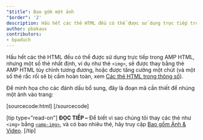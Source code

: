 ```yaml
---
"$title": Bao gồm một ảnh
"$order": '2'
description: Hầu hết các thẻ HTML đều có thể được sử dụng trực tiếp trong AMP HTML, nhưng một số thẻ nhất định, ví dụ như thẻ <img>, sẽ được thay bằng thẻ AMP HTML tùy chỉnh tương đương, hoặc được tăng cường một chút
author: pbakaus
contributors:
- bpaduch
---
```


Hầu hết các thẻ HTML đều có thể được sử dụng trực tiếp trong AMP HTML, nhưng một số thẻ nhất định, ví dụ như thẻ `<img>`, sẽ được thay bằng thẻ AMP HTML tùy chỉnh tương đương, hoặc được tăng cường một chút (và một số thẻ rắc rối sẽ bị cấm hoàn toàn, xem [Các thẻ HTML trong thông số](../../../../documentation/guides-and-tutorials/learn/spec/amphtml.md#html-tags)).

Để minh họa cho các đánh dấu bổ sung, đây là đoạn mã cần thiết để nhúng một ảnh vào trang:

[sourcecode:html]
<amp-img src="welcome.jpg" alt="Welcome" height="400" width="800"></amp-img>
[/sourcecode]

[tip type="read-on"] **ĐỌC TIẾP –** Để biết vì sao chúng tôi thay các thẻ như `<img>` bằng [`<amp-img>`](../../../../documentation/components/reference/amp-img.md), và có bao nhiêu thẻ, hãy truy cập [Bao gồm Ảnh & Video](../../../../documentation/guides-and-tutorials/develop/media_iframes_3p/index.md). [/tip]
